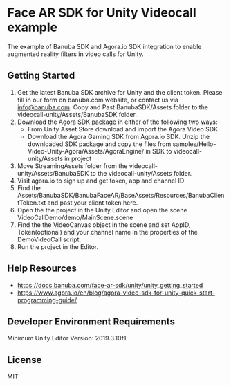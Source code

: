 # Face AR SDK for Unity Videocall example  

The example of Banuba SDK and Agora.io SDK integration to enable augmented reality filters in video calls for Unity.  

## Getting Started

1) Get the latest Banuba SDK archive for Unity and the client token. Please fill in our form on banuba.com website, or contact us via info@banuba.com. Copy and Past BanubaSDK/Assets folder to the videocall-unity/Assets/BanubaSDK folder.
2) Download the Agora SDK package in either of the following two ways:
    - From Unity Asset Store download and import the Agora Video SDK
    - Download the Agora Gaming SDK from Agora.io SDK. Unzip the downloaded SDK package and copy the files from samples/Hello-Video-Unity-Agora/Assets/AgoraEngine/ in SDK to videocall-unity/Assets in project
3) Move StreamingAssets folder from the videocall-unity/Assets/BanubaSDK to the videocall-unity/Assets folder.
4) Visit agora.io to sign up and get token, app and channel ID
5) Find the Assets/BanubaSDK/BanubaFaceAR/BaseAssets/Resources/BanubaClientToken.txt and past your client token here.
6) Open the the project in the Unity Editor and open the scene VideoCallDemo/demo/MainScene.scene
7) Find the the VideoCanvas object in the scene and set AppID, Token(optional) and your channel name in the properties of the DemoVideoCall script.
8) Run the project in the Editor.

## Help Resources

 - https://docs.banuba.com/face-ar-sdk/unity/unity_getting_started
 - https://www.agora.io/en/blog/agora-video-sdk-for-unity-quick-start-programming-guide/

## Developer Environment Requirements

Minimum Unity Editor Version: 2019.3.10f1

## License

MIT

